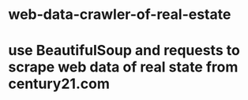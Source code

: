 # web-data-crawler-of-real-estate
# use BeautifulSoup and requests to scrape web data of real state from century21.com 
